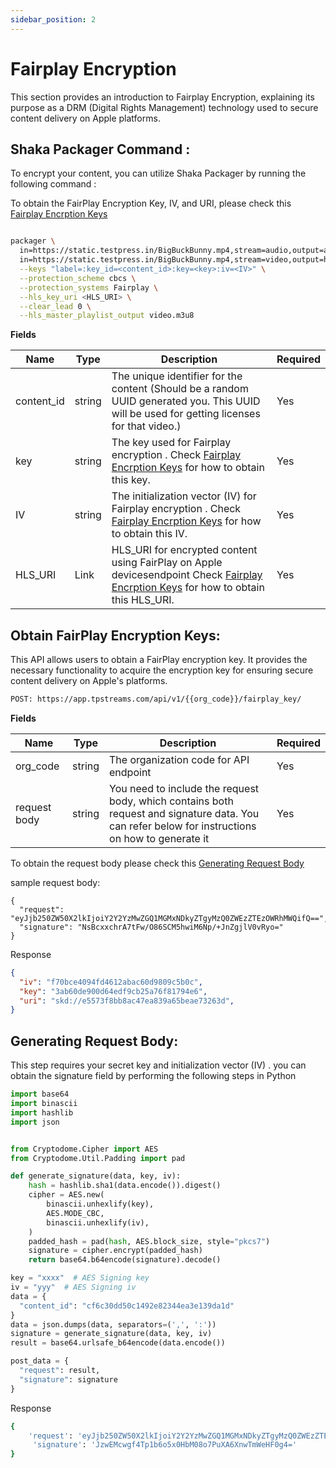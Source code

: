 ```yaml
---
sidebar_position: 2
---
```




# Fairplay Encryption
This section provides an introduction to Fairplay Encryption, explaining its purpose as a DRM (Digital Rights Management) technology used to secure content delivery on Apple platforms.

## Shaka Packager Command :
To encrypt your content, you can utilize Shaka Packager by running the following command :

To obtain  the FairPlay Encryption Key, IV, and URI, please check this [Fairplay Encrption Keys](#obtain-fairplay-encryption-keys)

```bash

packager \
  in=https://static.testpress.in/BigBuckBunny.mp4,stream=audio,output=audio.mp4 \
  in=https://static.testpress.in/BigBuckBunny.mp4,stream=video,output=h264_360p.mp4 \
  --keys "label=:key_id=<content_id>:key=<key>:iv=<IV>" \
  --protection_scheme cbcs \
  --protection_systems Fairplay \
  --hls_key_uri <HLS_URI> \
  --clear_lead 0 \
  --hls_master_playlist_output video.m3u8

```

**Fields**

| Name              | Type         | Description                                                  | Required  |
| ---------------   | ------------ | --------------------------------------------------------     | --------- |
| content_id        | string       | The unique identifier for the content (Should be a random UUID generated you. This UUID will be used for getting licenses for that video.)                        | Yes       |
| key  | string       | The key used for Fairplay encryption	. Check [Fairplay Encrption Keys](#obtain-fairplay-encryption-keys) for how to obtain this key.                   | Yes       |
| IV       | string       | The initialization vector (IV) for Fairplay encryption	. Check [Fairplay Encrption Keys](#obtain-fairplay-encryption-keys) for how to obtain this IV.      | Yes       |
| HLS_URI          | Link       | HLS_URI for encrypted content using FairPlay on Apple devicesendpoint Check [Fairplay Encrption Keys](#obtain-fairplay-encryption-keys) for how to obtain this HLS_URI.                      | Yes       |

## Obtain FairPlay Encryption Keys:

This API allows users to obtain a FairPlay encryption key. It provides the necessary functionality to acquire the encryption key for ensuring secure content delivery on Apple's platforms.


```bash
POST: https://app.tpstreams.com/api/v1/{{org_code}}/fairplay_key/
```

**Fields**

| Name              | Type         | Description                                                  | Required  |
| ---------------   | ------------ | --------------------------------------------------------     | --------- |
| org_code        | string       | The organization code for API endpoint  | Yes       |
| request body | string       | You need to include the request body, which contains both request and signature data. You can refer below for instructions on how to generate it                     | Yes       |


To obtain the request body please check this [Generating Request Body](#generating-request-body)


sample request body:
```
{
  "request": "eyJjb250ZW50X2lkIjoiY2Y2YzMwZGQ1MGMxNDkyZTgyMzQ0ZWEzZTEzOWRhMWQifQ==",
  "signature": "NsBcxxchrA7tFw/O86SCM5hwiM6Np/+JnZgjlV0vRyo="
}
```


Response

```json
{
  "iv": "f70bce4094fd4612abac60d9809c5b0c",
  "key": "3ab60de900d64edf9cb25a76f81794e6",
  "uri": "skd://e5573f8bb8ac47ea839a65beae73263d",
}
```


## Generating Request Body:

This step requires your secret key and initialization vector (IV) . you can obtain the signature field by performing the following steps in Python

```python
import base64
import binascii
import hashlib
import json


from Cryptodome.Cipher import AES
from Cryptodome.Util.Padding import pad

def generate_signature(data, key, iv):
    hash = hashlib.sha1(data.encode()).digest()
    cipher = AES.new(
        binascii.unhexlify(key),
        AES.MODE_CBC,
        binascii.unhexlify(iv),
    )
    padded_hash = pad(hash, AES.block_size, style="pkcs7")
    signature = cipher.encrypt(padded_hash)
    return base64.b64encode(signature).decode()

key = "xxxx"  # AES Signing key
iv = "yyy"  # AES Signing iv
data = {
  "content_id": "cf6c30dd50c1492e82344ea3e139da1d"
}
data = json.dumps(data, separators=(',', ':'))
signature = generate_signature(data, key, iv)
result = base64.urlsafe_b64encode(data.encode())

post_data = {
  "request": result,
  "signature": signature
}
```

Response

```bash
{
    'request': 'eyJjb250ZW50X2lkIjoiY2Y2YzMwZGQ1MGMxNDkyZTgyMzQ0ZWEzZTEzOWRhMWQifQ==', 
     'signature': 'JzwEMcwgf4Tp1b6o5x0HbM08o7PuXA6XnwTmWeHF0g4='
}
```
